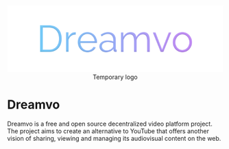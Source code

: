 <p align="center"><img src="../images/tmp_logo.png" alt="" /><br>Temporary logo</p>

# Dreamvo
Dreamvo is a free and open source decentralized video platform project. The project aims to create an alternative to YouTube that offers another vision of sharing, viewing and managing its audiovisual content on the web.

